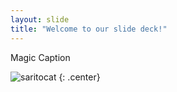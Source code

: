 ```yaml
---
layout: slide
title: "Welcome to our slide deck!"
---
```


Magic Caption

![saritocat](https://octodex.github.com/images/saritocat.png)
{: .center}
